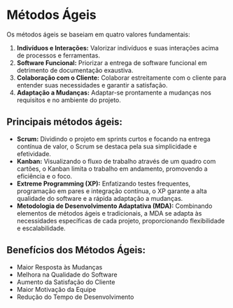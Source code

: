 # Métodos Ágeis

Os métodos ágeis se baseiam em quatro valores fundamentais:

1. **Indivíduos e Interações:** Valorizar indivíduos e suas interações acima de processos e ferramentas.
2. **Software Funcional:** Priorizar a entrega de software funcional em detrimento de documentação exaustiva.
3. **Colaboração com o Cliente:** Colaborar estreitamente com o cliente para entender suas necessidades e garantir a satisfação.
4. **Adaptação a Mudanças:** Adaptar-se prontamente a mudanças nos requisitos e no ambiente do projeto.

## Principais métodos ágeis:

- **Scrum:** Dividindo o projeto em sprints curtos e focando na entrega contínua de valor, o Scrum se destaca pela sua simplicidade e efetividade.
- **Kanban:** Visualizando o fluxo de trabalho através de um quadro com cartões, o Kanban limita o trabalho em andamento, promovendo a eficiência e o foco.
- **Extreme Programming (XP):** Enfatizando testes frequentes, programação em pares e integração contínua, o XP garante a alta qualidade do software e a rápida adaptação a mudanças.
- **Metodologia de Desenvolvimento Adaptativa (MDA):** Combinando elementos de métodos ágeis e tradicionais, a MDA se adapta às necessidades específicas de cada projeto, proporcionando flexibilidade e escalabilidade.


## Benefícios dos Métodos Ágeis:

- Maior Resposta às Mudanças
- Melhora na Qualidade do Software
- Aumento da Satisfação do Cliente
- Maior Motivação da Equipe
- Redução do Tempo de Desenvolvimento